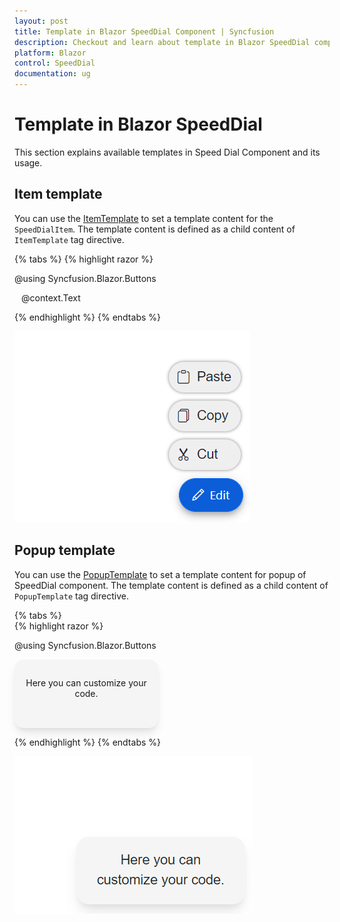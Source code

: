 ```yaml
---
layout: post
title: Template in Blazor SpeedDial Component | Syncfusion
description: Checkout and learn about template in Blazor SpeedDial component and much more.
platform: Blazor
control: SpeedDial
documentation: ug
---
```


# Template in Blazor SpeedDial

This section explains available templates in Speed Dial Component and its usage.

## Item template

You can use the [ItemTemplate](https://help.syncfusion.com/cr/blazor/Syncfusion.Blazor.Buttons.SfSpeedDial.html#Syncfusion_Blazor_Buttons_SfSpeedDial_ItemTemplate) to set a template content for the `SpeedDialItem`. The template content is defined as a child content of `ItemTemplate` tag directive.

{% tabs %}
{% highlight razor %}

@using Syncfusion.Blazor.Buttons

<SfSpeedDial Content="Edit" OpenIconCss="e-icons e-edit" Position="FabPosition.BottomRight">
    <ChildContent>
        <SpeedDialItems>
            <SpeedDialItem Text="Cut" IconCss="e-icons e-cut" />
            <SpeedDialItem Text="Copy" IconCss="e-icons e-copy" />
            <SpeedDialItem Text="Paste" IconCss="e-icons e-paste" />
        </SpeedDialItems>
    </ChildContent>
    <ItemTemplate>
        <div class="itemlist">
            <span class="@context.IconCss" style="padding:3px"></span>
            <span class="text" style="padding:0 5px">@context.Text</span>
        </div>
    </ItemTemplate>
</SfSpeedDial>

<style>  
    .e-speeddial-li .itemlist {
        display: inherit;
        width: 100%;
        border: 1px solid transparent;
        align-items: center;
        padding: 5px;
        border-radius: 500px;
        background-color: rgba(104, 99, 104, 0.1);
        box-shadow: 0 0 4px grey;
    }
</style>

{% endhighlight %}
{% endtabs %}

![Blazor SpeedDial with ItemTemplate](./images/ItemTemplate.png)

## Popup template

You can use the [PopupTemplate](https://help.syncfusion.com/cr/blazor/Syncfusion.Blazor.Buttons.SfSpeedDial.html#Syncfusion_Blazor_Buttons_SfSpeedDial_PopupTemplate) to set a template content for popup of  SpeedDial component. The template content is defined as a child content of `PopupTemplate` tag directive.

{% tabs %}  
{% highlight razor %}

@using Syncfusion.Blazor.Buttons

<SfSpeedDial CssClass="popupSpeedDial" Content="FeedBack"> 
    <PopupTemplate>
        <div class="speeddial-form">
            <p>Here you can customize your code.</p>
        </div>
    </PopupTemplate>
</SfSpeedDial>

<style>
    .speeddial-form {
        width: 200px;
        height: 80px;
        text-align: center;
        border-radius: 15px;
        box-shadow: rgb(0 0 0 / 10%) 0px 10px 15px -3px, rgb(0 0 0 / 5%) 0px 4px 6px -2px;
        background: #f5f5f5;
        padding: 15px;
    }
</style>

{% endhighlight %}
{% endtabs %}

![Blazor SpeedDial with PopupTemplate](./images/SDPopupTemp.png)